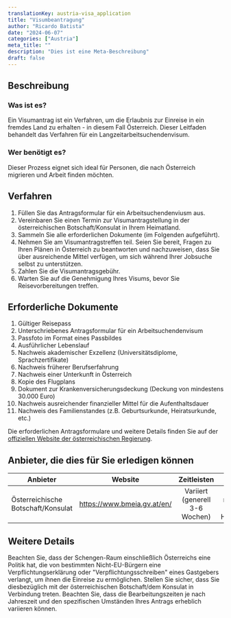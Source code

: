 ```yaml
---
translationKey: austria-visa_application
title: "Visumbeantragung"
author: "Ricardo Batista"
date: "2024-06-07"
categories: ["Austria"]
meta_title: ""
description: "Dies ist eine Meta-Beschreibung"
draft: false
---
```


## Beschreibung
### Was ist es?
Ein Visumantrag ist ein Verfahren, um die Erlaubnis zur Einreise in ein fremdes Land zu erhalten - in diesem Fall Österreich. Dieser Leitfaden behandelt das Verfahren für ein Langzeitarbeitsuchendenvisum.

### Wer benötigt es?
Dieser Prozess eignet sich ideal für Personen, die nach Österreich migrieren und Arbeit finden möchten.

## Verfahren
1. Füllen Sie das Antragsformular für ein Arbeitsuchendenviusm aus.
2. Vereinbaren Sie einen Termin zur Visumantragstellung in der österreichischen Botschaft/Konsulat in Ihrem Heimatland.
3. Sammeln Sie alle erforderlichen Dokumente (im Folgenden aufgeführt).
4. Nehmen Sie am Visumantragstreffen teil. Seien Sie bereit, Fragen zu Ihren Plänen in Österreich zu beantworten und nachzuweisen, dass Sie über ausreichende Mittel verfügen, um sich während Ihrer Jobsuche selbst zu unterstützen.
5. Zahlen Sie die Visumantragsgebühr.
6. Warten Sie auf die Genehmigung Ihres Visums, bevor Sie Reisevorbereitungen treffen.

## Erforderliche Dokumente
1. Gültiger Reisepass
2. Unterschriebenes Antragsformular für ein Arbeitsuchendenvisum
3. Passfoto im Format eines Passbildes
4. Ausführlicher Lebenslauf
5. Nachweis akademischer Exzellenz (Universitätsdiplome, Sprachzertifikate)
6. Nachweis früherer Berufserfahrung
7. Nachweis einer Unterkunft in Österreich
8. Kopie des Flugplans
9. Dokument zur Krankenversicherungsdeckung (Deckung von mindestens 30.000 Euro)
10. Nachweis ausreichender finanzieller Mittel für die Aufenthaltsdauer
11. Nachweis des Familienstandes (z.B. Geburtsurkunde, Heiratsurkunde, etc.)

Die erforderlichen Antragsformulare und weitere Details finden Sie auf der [offiziellen Website der österreichischen Regierung](https://www.bmeia.gv.at/en/travel-stay/entry-and-residence-in-austria/entry-and-visa/visa/).

## Anbieter, die dies für Sie erledigen können

| Anbieter        |     Website     |     Zeitleisten    |       Kosten      |
| --------------- | --------------- |  :-------------: | :-------------: |
| Österreichische Botschaft/Konsulat     |  https://www.bmeia.gv.at/en/       |      Variiert (generell 3-6 Wochen)      |        Variiert je nach Art des Visums und Herkunftsland      |

## Weitere Details
Beachten Sie, dass der Schengen-Raum einschließlich Österreichs eine Politik hat, die von bestimmten Nicht-EU-Bürgern eine Verpflichtungserklärung oder "Verpflichtungsschreiben" eines Gastgebers verlangt, um ihnen die Einreise zu ermöglichen. Stellen Sie sicher, dass Sie diesbezüglich mit der österreichischen Botschaft/dem Konsulat in Verbindung treten. Beachten Sie, dass die Bearbeitungszeiten je nach Jahreszeit und den spezifischen Umständen Ihres Antrags erheblich variieren können.